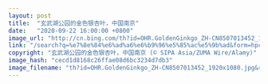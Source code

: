 ```yaml
---
layout: post
title:  "玄武湖公园的金色银杏叶，中国南京"
date:   "2020-09-22 16:00:00 +0800"
image_url: "http://cn.bing.com/th?id=OHR.GoldenGinkgo_ZH-CN8507013452_1920x1080.jpg&rf=LaDigue_1920x1080.jpg&pid=hp"
link: "/search?q=%e7%8e%84%e6%ad%a6%e6%b9%96%e5%85%ac%e5%9b%ad&form=hpcapt&mkt=zh-cn"
copyright: "玄武湖公园的金色银杏叶，中国南京 (© SIPA Asia/ZUMA Wire/Alamy)"
image_hash: "cecd1d8168c26ffae08d6bc3234d7db3"
image_filename: "th?id=OHR.GoldenGinkgo_ZH-CN8507013452_1920x1080.jpg&rf=LaDigue_1920x1080.jpg&pid=hp"
---
```

